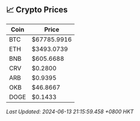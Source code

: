 ## 📈 Crypto Prices

| Coin | Price |
| ---- | ----- |
| BTC | $67785.9916 |
| ETH | $3493.0739 |
| BNB | $605.6688 |
| CRV | $0.2800 |
| ARB | $0.9395 |
| OKB | $46.8667 |
| DOGE | $0.1433 |

_Last Updated: 2024-06-13 21:15:59.458 +0800 HKT_